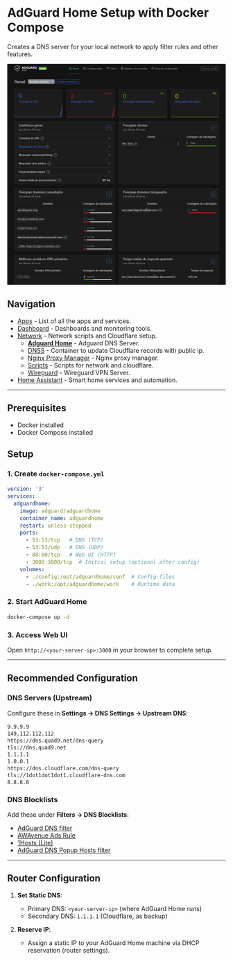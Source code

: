 # AdGuard Home Setup with Docker Compose

Creates a DNS server for your local network to apply filter rules and other features.

<img src="../../assets/network/adguardhome.png" width="900" alt="AdguardHome"/>

## Navigation
* [Apps](/apps/README.md) - List of all the apps and services.
* [Dashboard](/dashboard/README.md) - Dashboards and monitoring tools.
* [Network](/network/README.md) - Network scripts and Cloudflare setup.
  - [__Adguard Home__](/network/adguardHome/README.md) - Adguard DNS Server.
  - [DNSS](/network/dnss/README.md) - Container to update Cloudflare records with public ip.
  - [Nginx Proxy Manager](/network/nginx/README.md) - Nginx proxy manager.
  - [Scripts](/network/scripts/README.md) - Scripts for network and cloudflare.
  - [Wireguard](/network/wireguard/README.md) - Wireguard VPN Server.
* [Home Assistant](/homeassistant/README.md) - Smart home services and automation.

---

## Prerequisites
- Docker installed
- Docker Compose installed

## Setup

### 1. Create `docker-compose.yml`
```yaml
version: '3'
services:
  adguardhome:
    image: adguard/adguardhome
    container_name: adguardhome
    restart: unless-stopped
    ports:
      - 53:53/tcp   # DNS (TCP)
      - 53:53/udp   # DNS (UDP)
      - 80:80/tcp   # Web UI (HTTP)
      - 3000:3000/tcp  # Initial setup (optional after config)
    volumes:
      - ./config:/opt/adguardhome/conf  # Config files
      - ./work:/opt/adguardhome/work    # Runtime data
```

### 2. Start AdGuard Home
```bash
docker-compose up -d
```

### 3. Access Web UI
Open `http://<your-server-ip>:3000` in your browser to complete setup.

---

## Recommended Configuration

### DNS Servers (Upstream)
Configure these in **Settings → DNS Settings → Upstream DNS**:
```
9.9.9.9
149.112.112.112
https://dns.quad9.net/dns-query
tls://dns.quad9.net
1.1.1.1
1.0.0.1
https://dns.cloudflare.com/dns-query
tls://1dot1dot1dot1.cloudflare-dns.com
8.8.8.8
```

### DNS Blocklists
Add these under **Filters → DNS Blocklists**:
- [AdGuard DNS filter](https://adguardteam.github.io/AdGuardSDNSFilter/Filters/filter.txt)
- [AWAvenue Ads Rule](https://raw.githubusercontent.com/awavenue/Blocklist/main/rule.txt)
- [1Hosts (Lite)](https://badmojr.gitlab.io/1hosts/Lite/adblock.txt)
- [AdGuard DNS Popup Hosts filter](https://adguardteam.github.io/HostlistsRegistry/assets/filter_14.txt)

---

## Router Configuration
1. **Set Static DNS**:
   - Primary DNS: `<your-server-ip>` (where AdGuard Home runs)
   - Secondary DNS: `1.1.1.1` (Cloudflare, as backup)

2. **Reserve IP**:
   - Assign a static IP to your AdGuard Home machine via DHCP reservation (router settings).
